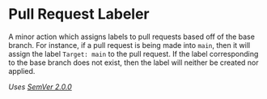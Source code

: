 # Pull Request Labeler
A minor action which assigns labels to pull requests based off of the base
branch. For instance, if a pull request is being made into `main`, then it will
assign the label `Target: main` to the pull request. If the label corresponding
to the base branch does not exist, then the label will neither be created nor
applied.


*Uses [SemVer 2.0.0](https://semver.org/spec/v2.0.0.html)*
